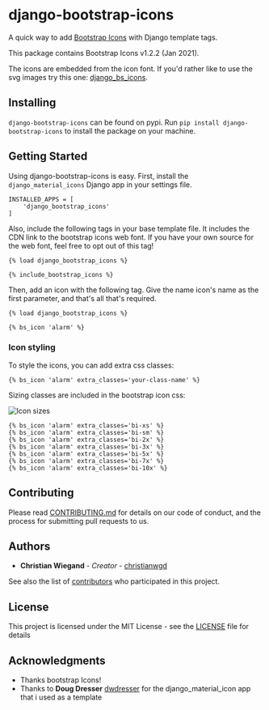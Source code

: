 # django-bootstrap-icons

A quick way to add [Bootstrap Icons](https://icons.getbootstrap.com) with Django template tags.

This package contains Bootstrap Icons v1.2.2 (Jan 2021). 

The icons are embedded from the icon font. If you'd rather like to use the svg images try this one: [django_bs_icons](https://github.com/mattburlage/django_bs_icons). 

## Installing

`django-bootstrap-icons` can be found on pypi. Run `pip install django-bootstrap-icons` to install the package on your machine.

## Getting Started

Using django-bootstrap-icons is easy. First, install the `django_material_icons` Django app in your settings file.

```
INSTALLED_APPS = [
    'django_bootstrap_icons'
]
```

Also, include the following tags in your base template file. It includes the CDN link to the bootstrap icons web font. If you have your own source for the web font, feel free to opt out of this tag!
```
{% load django_bootstrap_icons %}

{% include_bootstrap_icons %}
```

Then, add an icon with the following tag. Give the name icon's name as the first parameter, and that's all that's required.
```
{% load django_bootstrap_icons %}

{% bs_icon 'alarm' %}
```

### Icon styling

To style the icons, you can add extra css classes:

```
{% bs_icon 'alarm' extra_classes='your-class-name' %}
```

Sizing classes are included in the bootstrap icon css:

![Icon sizes](https://github.com/christianwgd/django-bootstrap-icons/blob/master/django_bootstrap_icons/static/img/icon-sizes.png "Icon sizes")

```
{% bs_icon 'alarm' extra_classes='bi-xs' %}
{% bs_icon 'alarm' extra_classes='bi-sm' %}
{% bs_icon 'alarm' extra_classes='bi-2x' %}
{% bs_icon 'alarm' extra_classes='bi-3x' %}
{% bs_icon 'alarm' extra_classes='bi-5x' %}
{% bs_icon 'alarm' extra_classes='bi-7x' %}
{% bs_icon 'alarm' extra_classes='bi-10x' %}
```



## Contributing

Please read [CONTRIBUTING.md](https://github.com/christianwgd/django-bootstrap-icons/blob/master/CONTRIBUTING.md) for details on our code of conduct, and the process for submitting pull requests to us.

## Authors

* **Christian Wiegand** - *Creator* - [christianwgd](https://github.com/christianwgd)

See also the list of [contributors](https://github.com/christianwgd/django-bootstrap-icons/blob/master/CONTRIBUTORS.md) who participated in this project.

## License

This project is licensed under the MIT License - see the [LICENSE](https://github.com/christianwgd/django-bootstrap-icons/blob/master/LICENSE) file for details

## Acknowledgments

* Thanks bootstrap Icons!
* Thanks to **Doug Dresser** [dwdresser](https://github.com/dwdresser) for the django_material_icon app that i used as a template
